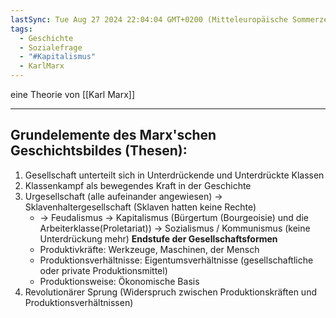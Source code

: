 ```yaml
---
lastSync: Tue Aug 27 2024 22:04:04 GMT+0200 (Mitteleuropäische Sommerzeit)
tags:
  - Geschichte
  - Sozialefrage
  - "#Kapitalismus"
  - KarlMarx
---
```

eine Theorie von [[Karl Marx]]

---
## Grundelemente des Marx'schen Geschichtsbildes (Thesen):

1.  Gesellschaft unterteilt sich in Unterdrückende und Unterdrückte Klassen
2. Klassenkampf als bewegendes Kraft in der Geschichte
3. Urgesellschaft (alle aufeinander angewiesen) -> Sklavenhaltergesellschaft (Sklaven hatten keine Rechte)
	- -> Feudalismus -> Kapitalismus (Bürgertum (Bourgeoisie) und die Arbeiterklasse(Proletariat)) -> Sozialismus / Kommunismus (keine Unterdrückung mehr) **Endstufe der Gesellschaftsformen**
	- Produktivkräfte: Werkzeuge, Maschinen, der Mensch
	- Produktionsverhältnisse: Eigentumsverhältnisse (gesellschaftliche oder private Produktionsmittel)
	- Produktionsweise: Ökonomische Basis
4. Revolutionärer Sprung (Widerspruch zwischen Produktionskräften und Produktionsverhältnissen)
